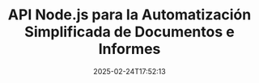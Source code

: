 ---
############################# Static ############################
layout: "landing"
date: 2025-02-24T17:52:13
draft: false

lang: es
product: "Assembly"
product_tag: "assembly"
platform: "Node.js via Java"
platform_tag: "nodejs-java"

############################# Drop-down ############################
supported_platforms:
  items:
    # supported_platforms loop
    - title: ".NET"
      tag: "net"
    # supported_platforms loop
    - title: "Java"
      tag: "java"
    # supported_platforms loop
    - title: "Node.js"
      tag: "nodejs-java"

############################# Head ############################
head_title: "Kit de Herramientas de Node.js para Construir, Automatizar y Personalizar Documentos"
head_description: "Biblioteca Node.js para automatizar flujos de trabajo de documentos. Genera archivos PDF, Word, Excel, PowerPoint, HTML y de correo electrónico a partir de tus plantillas."

############################# Header ############################
title: "API Node.js para la Automatización Simplificada de Documentos e Informes"
description: "Optimiza la generación de informes en JavaScript fusionando tus datos con plantillas predefinidas."
words:
  for: "para"

actions:
  main: "Inicia tu Prueba en NPM"
  main_link: "https://www.npmjs.com/package/@groupdocs/groupdocs.assembly"
  alt: "Licencias"
  alt_link: "https://purchase.groupdocs.com/pricing/assembly/nodejs-java/"
  title: "¿Listo para Comenzar?"
  description: "Prueba las características de GroupDocs.Assembly gratis o solicita una licencia."

release:
  title: "Versión {0} lanzada"
  notes: "Ver novedades"
  downloads: "Descargas"
  link: "https://releases.groupdocs.com/assembly/nodejs-java/"

code:
  title: "Crear un Gráfico en un Documento de Word Usando Node.js"
  more: "Más ejemplos"
  more_link: "https://github.com/groupdocs-assembly/GroupDocs.Assembly-for-Node.js-via-Java/"
  install: "npm i @groupdocs/groupdocs.assembly"
  content: |
    ```javascript {style=abap}
    const assemblyLib = require('@groupdocs/groupdocs.assembly');

    // Ruta a la plantilla principal
    const template = "chart_template.docx";

    // Recuperar datos de productividad de los gerentes de la fuente
    const data_table = 
        new assemblyLib.DocumentTable("Managers.json", 1);

    // Crear una instancia de DataSourceInfo con los datos
    const data 
        = new assemblyLib.DataSourceInfo(data_table, "managers");

    // Establecer colores del gráfico usando otro DataSourceInfo
    const design = 
        new assemblyLib.DataSourceInfo("red", "color");

    // Rellenar la plantilla con datos y guardarla en la salida
    const asm = new assemblyLib.DocumentAssembler();
    asm.assembleDocument(template, "result.docx", data, design);
    ```

############################# Overview ############################
overview:
  enable: true
  title: "Resumen de GroupDocs.Assembly"
  description: "Una biblioteca Node.js diseñada para crear documentos programáticamente con manejo de datos integrado."
  features:
    # feature loop
    - title: "Integra Datos Empresariales en Plantillas con JavaScript"
      content: "Genera informes pulidos al incrustar JSON, XML u otros datos en plantillas con GroupDocs.Assembly for Node.js via Java."

    # feature loop
    - title: "Gestiona Contenido Integrado"
      content: "Rellena automáticamente tablas, gráficos y otros elementos visuales en tus documentos utilizando datos externos."

    # feature loop
    - title: "Opciones Personalizables"
      content: "GroupDocs.Assembly for Node.js via Java te permite agregar características como códigos de barras, obtener datos de URL y exportar archivos en varios formatos."

############################# Platforms ############################
platforms:
  enable: true
  title: "Independencia de plataforma"
  description: "GroupDocs.Assembly for Node.js via Java se integra sin problemas con los sistemas operativos, marcos y gestores de paquetes líderes."
  items:
    # platform loop
    - title: "Amazon"
      image: "amazon"
    # platform loop
    - title: "Docker"
      image: "docker"
    # platform loop
    - title: "Azure"
      image: "azure"
    # platform loop
    - title: "Eclipse"
      image: "eclipse"
    # platform loop
    - title: "IntelliJ"
      image: "intellij"
    # platform loop
    - title: "Windows"
      image: "windows"
    # platform loop
    - title: "Linux"
      image: "linux"
    # platform loop
    - title: "Maven"
      image: "maven"

############################# File formats ############################
formats:
  enable: true
  title: "Formatos de archivo soportados"
  description: |
    GroupDocs.Assembly for Node.js via Java admite una amplia gama de [formatos de documento](https://docs.groupdocs.com/assembly/nodejs-java/supported-document-formats/).
  groups:
    # group loop
    - color: "green"
      content: |
        ### Formatos de Microsoft Office
        * **Word:**  DOCX, DOC, DOCM, DOT, DOTX, DOTM, RTF, WordprocessingML
        * **Excel:** XLSX, XLS, XLSM, XLSB, XLTM, XLT, XLTM, XLTX, SpreadsheetML
        * **PowerPoint:** PPT, PPTX, PPTM, PPS, PPSX, PPSM, POTM, POTX
    # group loop
    - color: "blue"
      content: |
        ### Imágenes y Otros Formatos
        * **Portable:** PDF
        * **Imágenes:** SVG, TIFF
        * **Otros formatos de oficina:** ODT, OTT, OTS, ODS, ODP, OTP
      # group loop
    - color: "red"
      content: |
        ### Otros formatos
        * **Web:** HTML, MHTML
        * **Correos electrónicos:** EML, MSG, EMLX
        * **Otros:** EPUB, MD

############################# Features ############################
features:
  enable: true
  title: "Funcionalidades Principales de GroupDocs.Assembly"
  description: "Crea documentos e informes dinámicos con potentes herramientas de gestión de datos."

  items:
    # feature loop
    - icon: "preview"
      title: "Visuales de Datos Ricos"
      content: "Inserta gráficos, tablas, imágenes y listas en tus documentos con total personalización."

    # feature loop
    - icon: "manipulate"
      title: "Transforma Tus Datos"
      content: "Aprovecha herramientas como fórmulas y ordenación para estructurar y mostrar información de manera efectiva."

    # feature loop
    - icon: "two_pages"
      title: "Amplia Compatibilidad de Formatos"
      content: "Trabaja sin problemas con formatos de archivo populares para plantillas y salidas."

    # feature loop
    - icon: "document_settings"
      title: "Personalización Avanzada de Plantillas"
      content: "Da formato a las plantillas con opciones de estilo numérico, alfabético y otros."

    # feature loop
    - icon: "text"
      title: "Genera Códigos de Barras Dinámicamente"
      content: "Crea e incrusta imágenes de códigos de barras directamente en tus documentos a demanda."

    # feature loop
    - icon: "add"
      title: "Estilo de Texto Flexible"
      content: "Aplica fácilmente estilos de texto como capitalización o mayúsculas en tus plantillas."

    # feature loop
    - icon: "manipulate"
      title: "Inserción Dinámica de Contenido"
      content: "Incluye contenido de archivos externos de manera dinámica durante la generación del documento."

    # feature loop
    - icon: "convert"
      title: "Exporta a Varios Formatos"
      content: "Guarda documentos en múltiples formatos con las configuraciones que especifiques."

    # feature loop
    - icon: "update"
      title: "Incrusta Medios Dinámicamente"
      content: "Inserta imágenes u otros elementos utilizando datos Base64 al crear documentos."

############################# Code samples ############################
code_samples:
  enable: true
  title: "Ejemplos de código"
  description: "Descubre ejemplos prácticos de cómo usar GroupDocs.Assembly para tareas comunes."
  items:
    # code sample loop
    - title: "Agregar una Lista con Viñetas en Documentos de Word"
      content: |
        Consulta cómo crear [listas con viñetas](https://docs.groupdocs.com/assembly/nodejs-java/bulleted-list-in-word-processing-document/) en documentos de Word para organizar datos de manera efectiva. Este ejemplo demuestra cómo generar una lista con viñetas utilizando GroupDocs.Assembly.
        {{< landing/code title="Agregar una Lista con Viñetas en Documentos de Word">}}
        ```javascript {style=abap}
        // Inserta esta plantilla en una página del documento:
        // Indicadores de rendimiento de los gerentes
        // . <<foreach [in products]>><<[ProductName]>>
        // <</foreach>>

        const assemblyLib = require('@groupdocs/groupdocs.assembly');

        // Especifica la ruta de la plantilla
        const template = "Bulleted List Template.docx";

        // Establece la ruta del archivo de salida
        const result = "Result Report.docx"

        // Recupera datos de los gerentes de una fuente JSON
        const dataSource = new assemblyLib.JsonDataSource("Report data.json");
        const data = new assemblyLib.DataSourceInfo(dataSource, "managers")

        // Genera el informe con los datos llenos
        const assembler = new assemblyLib.DocumentAssembler();
        assembler.assembleDocument(template, result, data);
        ```
        {{< /landing/code >}}
    # code sample loop
    - title: "Insertar Gráficos de Pastel en PowerPoint"
      content: |
        Aprende a usar plantillas y XML para agregar [gráficos de pastel](https://docs.groupdocs.com/assembly/nodejs-java/pie-chart-in-presentation-document/) en tus presentaciones. Mejora tus informes con gráficos de pastel para presentar datos de forma visual y clara.
        {{< landing/code title="Insertar Gráficos de Pastel en PowerPoint">}}
        ```javascript {style=abap} 
        // Agrega la plantilla del título del gráfico a la presentación:
        // Ingresos de los clientes <<foreach [in customers]>> 
        // <<x [CustomerName]>>

        // Incluye también la plantilla de datos del gráfico:
        // Total Order Price<<foreach [in customers]>> 
        // <<x [CustomerName]>>

        const assemblyLib = require('@groupdocs/groupdocs.assembly');

        // Especifica la ruta de la plantilla del gráfico
        const template = "Pie Chart Template.pptx";

        // Establece la ruta del archivo de salida
        const result = "Result Report.pptx"

        // Recupera datos de los clientes de una fuente XML
        const dataSource = new assemblyLib.JsonDataSource("Chart data.xml");
        const data = new assemblyLib.DataSourceInfo(dataSource, "customers")

        // Genera el gráfico y guarda el resultado
        const assembler = new assemblyLib.DocumentAssembler();
        assembler.assembleDocument(template, result, data);
        ```
        {{< /landing/code >}}

---